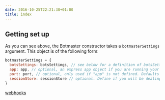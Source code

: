 ```yaml
---
date: 2016-10-25T22:21:38+01:00
title: index
---
```


## Getting set up

As you can see above, the Botmaster constructor takes a `botmasterSettings` argument.
This object is of the following form:

```js
botmasterSettings = {
  botsSettings: botsSettings, // see below for a definition of botsSettings
  app: app, // optional, an express app object if you are running your own server
  port: port, // optional, only used if "app" is not defined. Defaults t0 3000 in that case
  sessionStore: sessionStore // optional. Define if you will be dealing with sessions
}
```

[webhooks](/testing/one)
